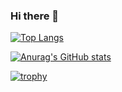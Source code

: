 ### Hi there 👋
[![Top Langs](https://github-readme-stats.vercel.app/api/top-langs/?username=jimin2123&layout=compact)](https://github.com/anuraghazra/github-readme-stats)

[![Anurag's GitHub stats](https://github-readme-stats.vercel.app/api?username=jimin2123&theme=dracula&count_private=true)](https://github.com/anuraghazra/github-readme-stats)

[![trophy](https://github-profile-trophy.vercel.app/?username=jimin2123&theme=dracula&margin-w=10)](https://github.com/ryo-ma/github-profile-trophy)
